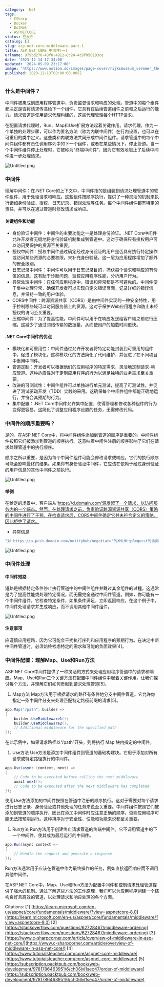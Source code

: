 ```yaml
---
category: .Net
tags:
  - CSharp
  - Docker
  - DotNet
  - ASPNETCORE
status: 已发布
catalog: []
slug: asp-net-core-middleware-part-1
title: ASP.NET CORE 中间件(一)
urlname: 979bd270-48f0-4912-8c24-4c9f050183ce
date: '2023-12-14 17:34:00'
updated: '2024-05-09 23:17:00'
image: 'https://www.notion.so/images/page-cover/rijksmuseum_vermeer_the_milkmaid.jpg'
published: 2023-12-13T08:00:00.000Z
---
```


### 什么是中间件？


中间件被集成到应用程序管道中，负责监督请求和响应的处理。管道中的每个组件都决定是否将请求传递给下一个组件。它具有在后续管道组件之前和之后运行的能力。请求管道是使用请求代理构建的，这些代理管理每个HTTP请求。


在配置请求代理时，Run、Map和Use扩展方法起着关键作用。请求代理，作为一个单独的处理步骤，可以作为匿名方法（称为内联中间件）在行内设置，也可以在可重用的类中定义。这些类和内联方法共同形成中间件组件。请求管道中的每个中间件组件都有责任调用序列中的下一个组件，或者在某些情况下，停止管道。当一个中间件组件停止处理时，它被称为"终端中间件"，因为它有效地阻止了后续中间件进一步处理请求。


![Untitled.png](https://prod-files-secure.s3.us-west-2.amazonaws.com/5d24fe63-e567-4804-86f9-9fdc62e13082/da807807-d02d-4fa1-86b6-db45e4678714/Untitled.png?X-Amz-Algorithm=AWS4-HMAC-SHA256&X-Amz-Content-Sha256=UNSIGNED-PAYLOAD&X-Amz-Credential=ASIAZI2LB4663XPXCVBR%2F20250320%2Fus-west-2%2Fs3%2Faws4_request&X-Amz-Date=20250320T053852Z&X-Amz-Expires=3600&X-Amz-Security-Token=IQoJb3JpZ2luX2VjEC0aCXVzLXdlc3QtMiJGMEQCIHhqvNncBr4rZXoPc4arIyryWX5c1Mb%2Fpn3nB7oQGa4%2BAiA%2FxHcgx6F%2FXUMEsZGAyrufkk9CFYnCRJicNaX3PROFVCqIBAiG%2F%2F%2F%2F%2F%2F%2F%2F%2F%2F8BEAAaDDYzNzQyMzE4MzgwNSIM91nWsvueIdmIr1wiKtwD%2BVXDM0qNBYra2nyqUyp8Xj1Q3td73Cy7nHsQQXvZKS2kthcPEenkM6dgO19H2ec1diaImUYl6wA9o0y8%2BoMnPMpcyNBDteScdll276Qs5oEkppu%2B51vobqsO%2FvOCPbVLrb%2F4V8QzbrNSf%2FsWDeZ7PJMuzFhhPMlkcVZGJYrZ1TlDJ%2BcpfwxguCKosXZmLdvn%2BoB4UWxnx2zczKyhtxhy1sVaAf0Zan3XO0P%2FdyGkTKiQZtRcYe19K29SB%2Bjugc33Ueu%2FubQZW71bSneFNyiboZ%2FvlMu3OwLIvuFjzUYhR8yUyBWCI1LhLAluDZNK%2B3Zw7nQAEOqX8RbEShkCFonyCTm%2FwrLO8kq6EIUvT%2BtQjelTZmIFMyWJdAuNCKDBF8tu8sd%2B1rNXTvpSIXGHZ9BfzVaEIcaR%2FlXBLqM%2F4dYOSkj8e3tI4Y17onB93z0VOTOD0rHX1EeOHgNVXRwnk%2B3tQqqIqfjZ1tj2Gq1xbRntF0vhiN6mO3qi4UK2blkYLLDtzqNFb40%2F4mBpop27RDi1NKV2f38OaLZjbbH%2FkmuBwwXHMnZOQRg%2B0vcNO7or4hRLcxznKyLbHuw%2BwTinwYoz7FoKPTGdmmsVf3aModNHgFnzYql8yON2H2aJL1UwxcXuvgY6pgGyxz1FylYNlemG3Ok46cNwYrzZFxcIXajJBOy6AzXWPEdo7wLHeKrTx3rfOmIc4H7%2B2rNOosnDcQI4HsGrfJOHo6MHRz8kHOSVkHygC9WAlyp4nYxQlUcfpXf%2B%2BDpkJbJpsiKaigw%2FdLNqu1cAnB5uIWPZY5qWWa4Ghhc0ophQUAG4AqGHwFWyHsx1QFXzc315X7Nzrg9%2FViz1VjUinJtEmhRGTaV7&X-Amz-Signature=f7894e792d93d7c3c4118f32004b585ed03b1295778a3a240127c16397aa8568&X-Amz-SignedHeaders=host&x-id=GetObject)


### 中间件


理解中间件：在.NET Core的上下文中，中间件指的是组装到请求处理管道中的软件组件，用于处理请求和响应。这些组件按顺序执行，提供了一种灵活的机制来执行诸如身份验证、授权、日志记录、错误处理等任务。每个中间件组件都有特定的责任，并可以在通过管道时修改请求或响应。


#### 关键组件和功能

- 身份验证中间件：中间件的主要功能之一是处理身份验证。.NET Core中间件允许开发者无缝地将身份验证机制集成到管道中。这对于确保只有授权用户可以访问受保护的资源至关重要。
- 授权中间件：授权中间件通过确定经过身份验证的用户是否具有执行特定操作或访问某些资源的必要权限，来补充身份验证。这一层为应用程序增加了额外的安全级别。
- 日志记录中间件：中间件可以用于日志记录目的，捕获每个请求和响应的有价值的信息。这有助于诊断问题，监控应用程序性能，分析用户行为。
- 异常处理中间件：在任何应用程序中，错误和异常都是不可避免的。中间件便于集中处理异常，确保开发者可以实现自定义错误页面，记录详细的错误信息，并保持一致的用户体验。
- CORS中间件：跨源资源共享（CORS）是由中间件实现的一种安全特性，用于控制哪些域可以访问服务器上的资源。这对于保护Web应用程序和防止未经授权的访问至关重要。
- 压缩中间件：为了提高性能，中间件可以用于在响应发送给客户端之前进行压缩。这减少了通过网络传输的数据量，从而使用户的加载时间更快。

#### .NET Core中间件的优点

- 模块化和可重用性：中间件通过允许开发者将特定功能封装到可重用的组件中，促进了模块化。这种模块化的方法简化了代码维护，并促进了在不同项目中重用中间件。
- 管道定制：开发者可以根据他们的应用程序的特定需求，灵活地定制请求-响应管道。这种适应性对于定制应用程序的行为以满足独特的业务需求至关重要。
- 改进的可测试性：中间件组件可以单独进行单元测试，提高了可测试性，并促进了测试驱动开发（TDD）实践的采用。这确保每个中间件组件都能正确地运行，并符合其预期的行为。
- 集中配置：.NET Core中间件允许集中配置，使得管理和修改各种组件的行为变得更容易。这简化了调整应用程序设置的任务，无需修改代码。

### 中间件的顺序重要吗？


是的，在ASP.NET Core中，将中间件组件添加到管道的顺序是重要的。中间件组件按照它们被添加到管道的顺序执行。这意味着中间件注册的顺序影响了它们在请求处理管道中的执行顺序。


顺序之所以重要，是因为每个中间件组件可能会修改请求或响应，它们的执行顺序可能会影响最终的结果。如果你有身份验证中间件，它应该在依赖于经过身份验证的用户信息的其他中间件之前执行。


![Untitled.png](https://prod-files-secure.s3.us-west-2.amazonaws.com/5d24fe63-e567-4804-86f9-9fdc62e13082/24f795a2-1c5a-4a6b-a0d8-2afb160076f1/Untitled.png?X-Amz-Algorithm=AWS4-HMAC-SHA256&X-Amz-Content-Sha256=UNSIGNED-PAYLOAD&X-Amz-Credential=ASIAZI2LB4663XPXCVBR%2F20250320%2Fus-west-2%2Fs3%2Faws4_request&X-Amz-Date=20250320T053852Z&X-Amz-Expires=3600&X-Amz-Security-Token=IQoJb3JpZ2luX2VjEC0aCXVzLXdlc3QtMiJGMEQCIHhqvNncBr4rZXoPc4arIyryWX5c1Mb%2Fpn3nB7oQGa4%2BAiA%2FxHcgx6F%2FXUMEsZGAyrufkk9CFYnCRJicNaX3PROFVCqIBAiG%2F%2F%2F%2F%2F%2F%2F%2F%2F%2F8BEAAaDDYzNzQyMzE4MzgwNSIM91nWsvueIdmIr1wiKtwD%2BVXDM0qNBYra2nyqUyp8Xj1Q3td73Cy7nHsQQXvZKS2kthcPEenkM6dgO19H2ec1diaImUYl6wA9o0y8%2BoMnPMpcyNBDteScdll276Qs5oEkppu%2B51vobqsO%2FvOCPbVLrb%2F4V8QzbrNSf%2FsWDeZ7PJMuzFhhPMlkcVZGJYrZ1TlDJ%2BcpfwxguCKosXZmLdvn%2BoB4UWxnx2zczKyhtxhy1sVaAf0Zan3XO0P%2FdyGkTKiQZtRcYe19K29SB%2Bjugc33Ueu%2FubQZW71bSneFNyiboZ%2FvlMu3OwLIvuFjzUYhR8yUyBWCI1LhLAluDZNK%2B3Zw7nQAEOqX8RbEShkCFonyCTm%2FwrLO8kq6EIUvT%2BtQjelTZmIFMyWJdAuNCKDBF8tu8sd%2B1rNXTvpSIXGHZ9BfzVaEIcaR%2FlXBLqM%2F4dYOSkj8e3tI4Y17onB93z0VOTOD0rHX1EeOHgNVXRwnk%2B3tQqqIqfjZ1tj2Gq1xbRntF0vhiN6mO3qi4UK2blkYLLDtzqNFb40%2F4mBpop27RDi1NKV2f38OaLZjbbH%2FkmuBwwXHMnZOQRg%2B0vcNO7or4hRLcxznKyLbHuw%2BwTinwYoz7FoKPTGdmmsVf3aModNHgFnzYql8yON2H2aJL1UwxcXuvgY6pgGyxz1FylYNlemG3Ok46cNwYrzZFxcIXajJBOy6AzXWPEdo7wLHeKrTx3rfOmIc4H7%2B2rNOosnDcQI4HsGrfJOHo6MHRz8kHOSVkHygC9WAlyp4nYxQlUcfpXf%2B%2BDpkJbJpsiKaigw%2FdLNqu1cAnB5uIWPZY5qWWa4Ghhc0ophQUAG4AqGHwFWyHsx1QFXzc315X7Nzrg9%2FViz1VjUinJtEmhRGTaV7&X-Amz-Signature=04e50aca7d144e7c0f0d7fc4a201adb58e8d49c6b72c47f0b4f13f8b5d788272&X-Amz-SignedHeaders=host&x-id=GetObject)


#### 举例


在给定的场景中，客户端从'https://d.domain.com'源发起了一个请求，以访问服务内的一个端点。然而，在处理请求之前，负责验证跨源资源共享（CORS）策略的中间件进行了干预。在检查请求后，CORS中间件确定它并未符合定义的策略，因此拒绝了请求。

- 异常信息

```c#
"对'https://a-push.domain.com/notifyhub/negotiate'的XMLHttpRequest的访问，源自'https://d.domain.com'，已被CORS策略阻止：预检请求的响应未通过访问控制检查：请求的资源上没有'Access-Control-Allow-Origin'头。"[1][2][3]
```


![Untitled.png](https://prod-files-secure.s3.us-west-2.amazonaws.com/5d24fe63-e567-4804-86f9-9fdc62e13082/371d9517-dafe-4432-94b7-2d14d1593167/Untitled.png?X-Amz-Algorithm=AWS4-HMAC-SHA256&X-Amz-Content-Sha256=UNSIGNED-PAYLOAD&X-Amz-Credential=ASIAZI2LB4663XPXCVBR%2F20250320%2Fus-west-2%2Fs3%2Faws4_request&X-Amz-Date=20250320T053852Z&X-Amz-Expires=3600&X-Amz-Security-Token=IQoJb3JpZ2luX2VjEC0aCXVzLXdlc3QtMiJGMEQCIHhqvNncBr4rZXoPc4arIyryWX5c1Mb%2Fpn3nB7oQGa4%2BAiA%2FxHcgx6F%2FXUMEsZGAyrufkk9CFYnCRJicNaX3PROFVCqIBAiG%2F%2F%2F%2F%2F%2F%2F%2F%2F%2F8BEAAaDDYzNzQyMzE4MzgwNSIM91nWsvueIdmIr1wiKtwD%2BVXDM0qNBYra2nyqUyp8Xj1Q3td73Cy7nHsQQXvZKS2kthcPEenkM6dgO19H2ec1diaImUYl6wA9o0y8%2BoMnPMpcyNBDteScdll276Qs5oEkppu%2B51vobqsO%2FvOCPbVLrb%2F4V8QzbrNSf%2FsWDeZ7PJMuzFhhPMlkcVZGJYrZ1TlDJ%2BcpfwxguCKosXZmLdvn%2BoB4UWxnx2zczKyhtxhy1sVaAf0Zan3XO0P%2FdyGkTKiQZtRcYe19K29SB%2Bjugc33Ueu%2FubQZW71bSneFNyiboZ%2FvlMu3OwLIvuFjzUYhR8yUyBWCI1LhLAluDZNK%2B3Zw7nQAEOqX8RbEShkCFonyCTm%2FwrLO8kq6EIUvT%2BtQjelTZmIFMyWJdAuNCKDBF8tu8sd%2B1rNXTvpSIXGHZ9BfzVaEIcaR%2FlXBLqM%2F4dYOSkj8e3tI4Y17onB93z0VOTOD0rHX1EeOHgNVXRwnk%2B3tQqqIqfjZ1tj2Gq1xbRntF0vhiN6mO3qi4UK2blkYLLDtzqNFb40%2F4mBpop27RDi1NKV2f38OaLZjbbH%2FkmuBwwXHMnZOQRg%2B0vcNO7or4hRLcxznKyLbHuw%2BwTinwYoz7FoKPTGdmmsVf3aModNHgFnzYql8yON2H2aJL1UwxcXuvgY6pgGyxz1FylYNlemG3Ok46cNwYrzZFxcIXajJBOy6AzXWPEdo7wLHeKrTx3rfOmIc4H7%2B2rNOosnDcQI4HsGrfJOHo6MHRz8kHOSVkHygC9WAlyp4nYxQlUcfpXf%2B%2BDpkJbJpsiKaigw%2FdLNqu1cAnB5uIWPZY5qWWa4Ghhc0ophQUAG4AqGHwFWyHsx1QFXzc315X7Nzrg9%2FViz1VjUinJtEmhRGTaV7&X-Amz-Signature=8d37e71dfc74e59aa1bb62b4078e74779faa4d45998d6815694d9d927d55ef8b&X-Amz-SignedHeaders=host&x-id=GetObject)


### 中间件处理


#### 中间件短路
短路是根据特定条件停止执行管道中的中间件组件并跳过其余组件的过程。这通常是为了提高性能或处理特定情况，而无需完全通过中间件管道。例如，你可能有一个中间件组件，它检查特定条件，如果条件满足，立即返回响应。在这个例子中，中间件处理请求并生成响应，而不调用其他中间件组件。


![Untitled.png](https://prod-files-secure.s3.us-west-2.amazonaws.com/5d24fe63-e567-4804-86f9-9fdc62e13082/e8a1d943-cb51-4723-936e-23c6af2fb0f9/Untitled.png?X-Amz-Algorithm=AWS4-HMAC-SHA256&X-Amz-Content-Sha256=UNSIGNED-PAYLOAD&X-Amz-Credential=ASIAZI2LB4663XPXCVBR%2F20250320%2Fus-west-2%2Fs3%2Faws4_request&X-Amz-Date=20250320T053852Z&X-Amz-Expires=3600&X-Amz-Security-Token=IQoJb3JpZ2luX2VjEC0aCXVzLXdlc3QtMiJGMEQCIHhqvNncBr4rZXoPc4arIyryWX5c1Mb%2Fpn3nB7oQGa4%2BAiA%2FxHcgx6F%2FXUMEsZGAyrufkk9CFYnCRJicNaX3PROFVCqIBAiG%2F%2F%2F%2F%2F%2F%2F%2F%2F%2F8BEAAaDDYzNzQyMzE4MzgwNSIM91nWsvueIdmIr1wiKtwD%2BVXDM0qNBYra2nyqUyp8Xj1Q3td73Cy7nHsQQXvZKS2kthcPEenkM6dgO19H2ec1diaImUYl6wA9o0y8%2BoMnPMpcyNBDteScdll276Qs5oEkppu%2B51vobqsO%2FvOCPbVLrb%2F4V8QzbrNSf%2FsWDeZ7PJMuzFhhPMlkcVZGJYrZ1TlDJ%2BcpfwxguCKosXZmLdvn%2BoB4UWxnx2zczKyhtxhy1sVaAf0Zan3XO0P%2FdyGkTKiQZtRcYe19K29SB%2Bjugc33Ueu%2FubQZW71bSneFNyiboZ%2FvlMu3OwLIvuFjzUYhR8yUyBWCI1LhLAluDZNK%2B3Zw7nQAEOqX8RbEShkCFonyCTm%2FwrLO8kq6EIUvT%2BtQjelTZmIFMyWJdAuNCKDBF8tu8sd%2B1rNXTvpSIXGHZ9BfzVaEIcaR%2FlXBLqM%2F4dYOSkj8e3tI4Y17onB93z0VOTOD0rHX1EeOHgNVXRwnk%2B3tQqqIqfjZ1tj2Gq1xbRntF0vhiN6mO3qi4UK2blkYLLDtzqNFb40%2F4mBpop27RDi1NKV2f38OaLZjbbH%2FkmuBwwXHMnZOQRg%2B0vcNO7or4hRLcxznKyLbHuw%2BwTinwYoz7FoKPTGdmmsVf3aModNHgFnzYql8yON2H2aJL1UwxcXuvgY6pgGyxz1FylYNlemG3Ok46cNwYrzZFxcIXajJBOy6AzXWPEdo7wLHeKrTx3rfOmIc4H7%2B2rNOosnDcQI4HsGrfJOHo6MHRz8kHOSVkHygC9WAlyp4nYxQlUcfpXf%2B%2BDpkJbJpsiKaigw%2FdLNqu1cAnB5uIWPZY5qWWa4Ghhc0ophQUAG4AqGHwFWyHsx1QFXzc315X7Nzrg9%2FViz1VjUinJtEmhRGTaV7&X-Amz-Signature=c50e475b3d804266e90424cc8f217def55a57ce63dca9276d53addb6523c396e&X-Amz-SignedHeaders=host&x-id=GetObject)


#### 注意事项


应谨慎应用短路，因为它可能会干扰执行序列和应用程序的预期行为。在决定中断中间件管道时，必须始终考虑特定的需求和可能的负面效果[4]。


### 中间件配置：理解Map、Use和Run方法


ASP.NET Core中间件提供了一种灵活的方式来处理应用程序管道中的请求和响应。Map、Use和Run三个关键方法在配置中间件组件中起着关键作用。让我们探讨每个方法，并理解它们如何贡献到请求处理管道[5]。

1. Map方法
Map方法用于根据请求的路径有条件地分支中间件管道。它允许你指定一条中间件分支来处理匹配特定路径前缀的请求[5]。

```c#
app.Map("/path", builder =>
{
    builder.UseMiddleware1();
    builder.UseMiddleware2();
    // Additional middleware for the specified path
});
```


在此示例中，如果请求路径以“/path”开头，则将执行 Map 块内指定的中间件。

1. Use方法
Use方法是添加中间件组件到管道的基础构建块。它用于添加对所有请求或特定路径执行的中间件。

```c#
app.Use(async (context, next) =>
{
    // Code to be executed before calling the next middleware
    await next();
    // Code to be executed after the next middleware has completed
});
```


使用Use方法添加的中间件按照在管道中注册的顺序执行。这对于需要对每个请求进行日志记录、身份验证或其他处理的任务来说至关重要。中间件组件按照它们被添加到管道的顺序执行，因此在添加中间件时应注意正确的顺序，否则应用程序可能无法按预期运行。这种排序对于安全性、性能和功能来说都至关重要。

1. Run方法
Run方法用于创建终止请求管道的终端中间件。它不调用管道中的下一个中间件，使其成为最后运行的中间件。

```c#
app.Run(async context =>
{
    // Handle the request and generate a response
});
```


Run方法通常用于应该在管道中作为最终操作的任务，例如直接返回响应而不调用其他中间件。


在ASP.NET Core中，Map、Use和Run方法为配置中间件和控制请求处理管道提供了强大的机制。通过了解这些方法的工作原理，我们可以为应用程序创建一个结构良好且高效的管道，以处理请求和响应处理的各个方面。


Citations:
[1] [https://learn.microsoft.com/en-us/aspnet/core/fundamentals/middleware/?view=aspnetcore-8.0](https://learn.microsoft.com/en-us/aspnet/core/fundamentals/middleware/?view=aspnetcore-8.0)
[2] [https://stackoverflow.com/questions/62728467/middleware-ordering](https://stackoverflow.com/questions/62728467/middleware-ordering)
[3] [https://www.c-sharpcorner.com/article/overview-of-middleware-in-asp-net-core/](https://www.c-sharpcorner.com/article/overview-of-middleware-in-asp-net-core/)
[4] [https://www.tutorialsteacher.com/core/aspnet-core-middleware](https://www.tutorialsteacher.com/core/aspnet-core-middleware)
[5] [https://subscription.packtpub.com/book/web-development/9781786463951/6/ch06lvl1sec47/order-of-middleware](https://subscription.packtpub.com/book/web-development/9781786463951/6/ch06lvl1sec47/order-of-middleware)

